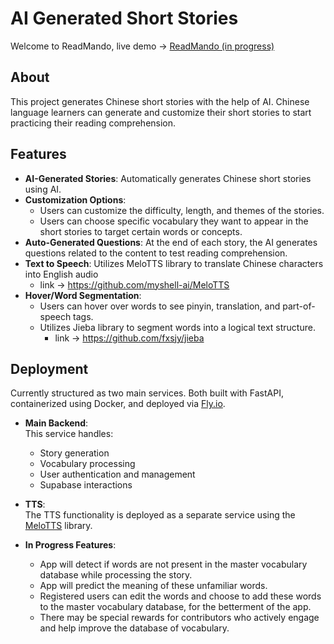 # AI Generated Short Stories

Welcome to ReadMando, 
live demo -> [ReadMando (in progress)](https://readmando.netlify.app/)

## About

This project generates Chinese short stories with the help of AI. Chinese language learners can generate and customize their short stories to start practicing their reading comprehension.

## Features
- **AI-Generated Stories**: Automatically generates Chinese short stories using AI.
- **Customization Options**: 
  - Users can customize the difficulty, length, and themes of the stories.
  - Users can choose specific vocabulary they want to appear in the short stories to target certain words or concepts.
- **Auto-Generated Questions**: At the end of each story, the AI generates questions related to the content to test reading comprehension.
- **Text to Speech**: Utilizes MeloTTS library to translate Chinese characters into English audio
    - link -> https://github.com/myshell-ai/MeloTTS 
- **Hover/Word Segmentation**:
  - Users can hover over words to see pinyin, translation, and part-of-speech tags.
  - Utilizes Jieba library to segment words into a logical text structure.
    - link -> https://github.com/fxsjy/jieba  

## Deployment
Currently structured as two main services. Both built with FastAPI, containerized using Docker, and deployed via [Fly.io](https://fly.io/).

- **Main Backend**:  
This service handles:
  - Story generation
  - Vocabulary processing
  - User authentication and management
  - Supabase interactions

- **TTS**:  
  The TTS functionality is deployed as a separate service using the [MeloTTS](https://github.com/myshell-ai/MeloTTS) library.

- **In Progress Features**:
  - App will detect if words are not present in the master vocabulary database while processing the story.
  - App will predict the meaning of these unfamiliar words.
  - Registered users can edit the words and choose to add these words to the master vocabulary database, for the betterment of the app.
  - There may be special rewards for contributors who actively engage and help improve the database of vocabulary.
